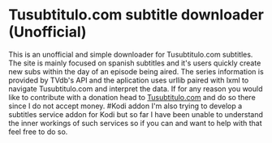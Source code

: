 # Tusubtitulo.com subtitle downloader (Unofficial)
This is an unofficial and simple downloader for Tusubtitulo.com subtitles. The site is mainly focused on spanish subtitles and it's users quickly create new subs within the day of an episode being aired.
The series information is provided by TVdb's API and the aplication uses urllib paired with lxml to navigate Tusubtitulo.com and interpret the data.
If for any reason you would like to contribute with a donation head to [Tusubtitulo.com](https://Tusubtitulo.com/) and do so there since I do not accept money.
#Kodi addon
I'm also trying to develop a subtitles service addon for Kodi but so far I have been unable to understand the inner workings of such services so if you can and want to help with that feel free to do so.
